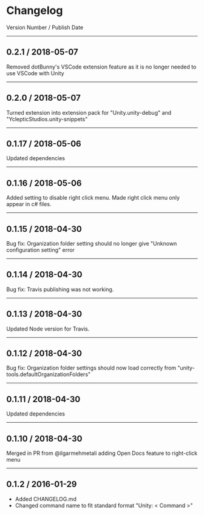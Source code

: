 # Changelog

Version Number / Publish Date

-------------------

## 0.2.1 / 2018-05-07

Removed dotBunny's VSCode extension feature as it is no longer needed to use VSCode with Unity

-------------------

## 0.2.0 / 2018-05-07

Turned extension into extension pack for "Unity.unity-debug" and "YclepticStudios.unity-snippets"

-------------------

## 0.1.17 / 2018-05-06

Updated dependencies

-------------------

## 0.1.16 / 2018-05-06

Added setting to disable right click menu. Made right click menu only appear in c# files.

-------------------

## 0.1.15 / 2018-04-30

Bug fix: Organization folder setting should no longer give "Unknown configuration setting" error

-------------------

## 0.1.14 / 2018-04-30

Bug fix: Travis publishing was not working.

-------------------

## 0.1.13 / 2018-04-30

Updated Node version for Travis.

-------------------

## 0.1.12 / 2018-04-30

Bug fix: Organization folder settings should now load correctly from "unity-tools.defaultOrganizationFolders"

-------------------

## 0.1.11 / 2018-04-30

Updated dependencies

-------------------

## 0.1.10 / 2018-04-30

Merged in PR from @ilgarmehmetali adding Open Docs feature to right-click menu

-------------------

## 0.1.2 / 2016-01-29

* Added CHANGELOG.md
* Changed command name to fit standard format "Unity: < Command >"